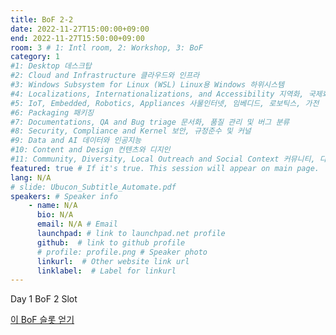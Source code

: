 ```yaml
---
title: BoF 2-2
date: 2022-11-27T15:00:00+09:00
end: 2022-11-27T15:50:00+09:00
room: 3 # 1: Intl room, 2: Workshop, 3: BoF
category: 1
#1: Desktop 데스크탑
#2: Cloud and Infrastructure 클라우드와 인프라
#3: Windows Subsystem for Linux (WSL) Linux용 Windows 하위시스템
#4: Localizations, Internationalizations, and Accessibility 지역화, 국제화 및 접근성
#5: IoT, Embedded, Robotics, Appliances 사물인터넷, 임베디드, 로보틱스, 가전
#6: Packaging 패키징
#7: Documentations, QA and Bug triage 문서화, 품질 관리 및 버그 분류
#8: Security, Compliance and Kernel 보안, 규정준수 및 커널
#9: Data and AI 데이터와 인공지능
#10: Content and Design 컨텐츠와 디지인
#11: Community, Diversity, Local Outreach and Social Context 커뮤니티, 다양성, 지역 사회 협력과 사회적 관점
featured: true # If it's true. This session will appear on main page.
lang: N/A
# slide: Ubucon_Subtitle_Automate.pdf
speakers: # Speaker info
    - name: N/A
      bio: N/A
      email: N/A # Email
      launchpad: # link to launchpad.net profile
      github:  # link to github profile
      # profile: profile.png # Speaker photo
      linkurl:  # Other website link url
      linklabel:  # Label for linkurl
---
```


Day 1 BoF 2 Slot

[이 BoF 슬롯 얻기](../../call-for-proposals/)